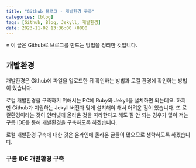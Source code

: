 ```yaml
---
title: "Github 블로그 - 개발환경 구축"
categories: [blog]
tags: [Github, Blog, Jekyll, 개발환경]
date: 2023-11-02 13:36:00 +0000
---
```


※ 이 글은 Github로 브로그를 만드는 방법을 정리한 것입니다.

## 개발환경

개발환경은 Github에 파일을 업로드한 뒤 확인하는 방법과 로컬 환경에 확인하는 방법이 있습니다.

로컬 개발환경을 구축하기 위해서는 PC에 Ruby와 Jekyll을 설치하면 되는데요. 하지만 Github가 지원하는 Jekyll 버전과 맞게 설치해야 해서 어려운 점이 있습니다. 또 로컬환경이라는 것이 인터넷에 올라온 것을 따라한다고 해도 잘 안 되는 경우가 많아 저는 구름 IDE를 통해 개발환경을 구축하도록 하겠습니다.

로컬 개발환경 구축에 대한 것은 온라인에 올라온 글들이 많으므로 생략하도록 하겠습니다.

### 구름 IDE 개발환경 구축


